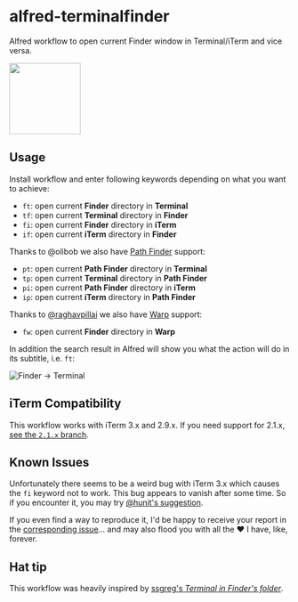 # alfred-terminalfinder

Alfred workflow to open current Finder window in Terminal/iTerm and vice versa.

<img src="https://raw.github.com/LeEnno/alfred-terminalfinder/master/tf_icon_sm.png" width="128" height="128">

## Usage

Install workflow and enter following keywords depending on what you want to achieve:

- `ft`: open current **Finder** directory in **Terminal**
- `tf`: open current **Terminal** directory in **Finder**
- `fi`: open current **Finder** directory in **iTerm**
- `if`: open current **iTerm** directory in **Finder**

Thanks to @olibob we also have [Path Finder](http://www.cocoatech.com/ "Path Finder 6 by Cocoatech") support:

- `pt`: open current **Path Finder** directory in **Terminal**
- `tp`: open current **Terminal** directory in **Path Finder**
- `pi`: open current **Path Finder** directory in **iTerm**
- `ip`: open current **iTerm** directory in **Path Finder**

Thanks to [@raghavpillai](https://github.com/raghavpillai) we also have [Warp](https://www.warp.dev) support:

- `fw`: open current **Finder** directory in **Warp**

In addition the search result in Alfred will show you what the action will do in its subtitle, i.e. `ft`:

![Finder → Terminal](https://raw.github.com/LeEnno/alfred-terminalfinder/master/screenshot_ft.png)

## iTerm Compatibility

This workflow works with iTerm 3.x and 2.9.x. If you need support for 2.1.x, [see the `2.1.x` branch](https://github.com/LeEnno/alfred-terminalfinder/tree/2.1.x "LeEnno/alfred-terminalfinder at 2.1.x").

## Known Issues

Unfortunately there seems to be a weird bug with iTerm 3.x which causes the `fi` keyword not to work. This bug appears to vanish after some time. So if you encounter it, you may try [@hunit's suggestion](https://github.com/LeEnno/alfred-terminalfinder/issues/21#issuecomment-244546871 "fi in iterm2 doesn't work · Issue #21 · LeEnno/alfred-terminalfinder").

If you even find a way to reproduce it, I'd be happy to receive your report in the [corresponding issue](https://github.com/LeEnno/alfred-terminalfinder/issues/21 "fi in iterm2 doesn't work · Issue #21 · LeEnno/alfred-terminalfinder")... and may also flood you with all the ❤️ I have, like, forever.

## Hat tip

This workflow was heavily inspired by [ssgreg's *Terminal in Finder's folder*](https://github.com/ssgreg/AlfredWorkflows/ "ssgreg/AlfredWorkflows · GitHub").